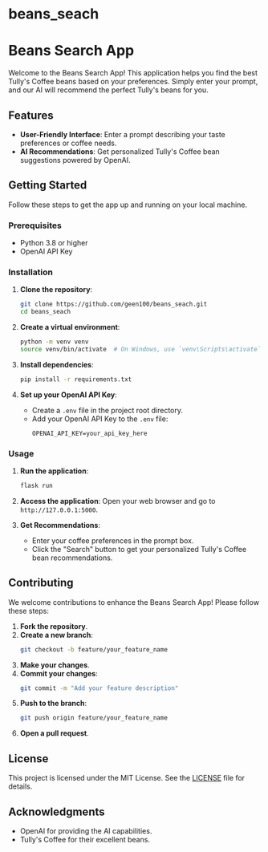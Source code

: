 # beans_seach
# Beans Search App

Welcome to the Beans Search App! This application helps you find the best Tully's Coffee beans based on your preferences. Simply enter your prompt, and our AI will recommend the perfect Tully's beans for you.

## Features

- **User-Friendly Interface**: Enter a prompt describing your taste preferences or coffee needs.
- **AI Recommendations**: Get personalized Tully's Coffee bean suggestions powered by OpenAI.

## Getting Started

Follow these steps to get the app up and running on your local machine.

### Prerequisites

- Python 3.8 or higher
- OpenAI API Key

### Installation

1. **Clone the repository**:
    ```bash
    git clone https://github.com/geen100/beans_seach.git
    cd beans_seach
    ```

2. **Create a virtual environment**:
    ```bash
    python -m venv venv
    source venv/bin/activate  # On Windows, use `venv\Scripts\activate`
    ```

3. **Install dependencies**:
    ```bash
    pip install -r requirements.txt
    ```

4. **Set up your OpenAI API Key**:
    - Create a `.env` file in the project root directory.
    - Add your OpenAI API Key to the `.env` file:
      ```
      OPENAI_API_KEY=your_api_key_here
      ```

### Usage

1. **Run the application**:
    ```bash
    flask run
    ```

2. **Access the application**:
    Open your web browser and go to `http://127.0.0.1:5000`.

3. **Get Recommendations**:
    - Enter your coffee preferences in the prompt box.
    - Click the "Search" button to get your personalized Tully's Coffee bean recommendations.

## Contributing

We welcome contributions to enhance the Beans Search App! Please follow these steps:

1. **Fork the repository**.
2. **Create a new branch**:
    ```bash
    git checkout -b feature/your_feature_name
    ```
3. **Make your changes**.
4. **Commit your changes**:
    ```bash
    git commit -m "Add your feature description"
    ```
5. **Push to the branch**:
    ```bash
    git push origin feature/your_feature_name
    ```
6. **Open a pull request**.

## License

This project is licensed under the MIT License. See the [LICENSE](LICENSE) file for details.

## Acknowledgments

- OpenAI for providing the AI capabilities.
- Tully's Coffee for their excellent beans.
